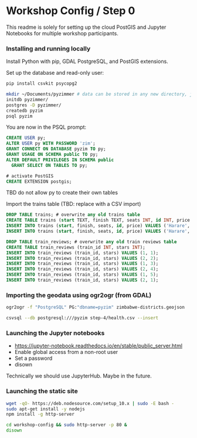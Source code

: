 # Workshop Config / Step 0

This readme is solely for setting up the cloud PostGIS and Jupyter Notebooks
for multiple workshop participants.

### Installing and running locally

Install Python with pip, GDAL PostgreSQL, and PostGIS extensions.

Set up the database and read-only user:

```bash
pip install csvkit psycopg2

mkdir ~/Documents/pyzimmer # data can be stored in any new directory, just be consistent
initdb pyzimmer/
postgres -D pyzimmer/
createdb pyzim
psql pyzim
```

You are now in the PSQL prompt:

```sql
CREATE USER py;
ALTER USER py WITH PASSWORD 'zim';
GRANT CONNECT ON DATABASE pyzim TO py;
GRANT USAGE ON SCHEMA public TO py;
ALTER DEFAULT PRIVILEGES IN SCHEMA public
  GRANT SELECT ON TABLES TO py;

# activate PostGIS
CREATE EXTENSION postgis;
```

TBD do not allow py to create their own tables

Import the trains table (TBD: replace with a CSV import)

```sql
DROP TABLE trains; # overwrite any old trains table
CREATE TABLE trains (start TEXT, finish TEXT, seats INT, id INT, price FLOAT);
INSERT INTO trains (start, finish, seats, id, price) VALUES ('Harare', 'Victoria Falls', 100, 1, 100);
INSERT INTO trains (start, finish, seats, id, price) VALUES ('Harare', 'Bulawayo', 25, 2, 10);

DROP TABLE train_reviews; # overwrite any old train reviews table
CREATE TABLE train_reviews (train_id INT, stars INT);
INSERT INTO train_reviews (train_id, stars) VALUES (1, 1);
INSERT INTO train_reviews (train_id, stars) VALUES (2, 2);
INSERT INTO train_reviews (train_id, stars) VALUES (1, 3);
INSERT INTO train_reviews (train_id, stars) VALUES (2, 4);
INSERT INTO train_reviews (train_id, stars) VALUES (1, 5);
INSERT INTO train_reviews (train_id, stars) VALUES (2, 1);
```

### Importing the geodata using ogr2ogr (from GDAL)

```bash
ogr2ogr -f "PostgreSQL" PG:"dbname=pyzim" zimbabwe-districts.geojson

csvsql --db postgresql:///pyzim step-4/health.csv --insert
```

### Launching the Jupyter notebooks

- https://jupyter-notebook.readthedocs.io/en/stable/public_server.html
- Enable global access from a non-root user
- Set a password
- disown

Technically we should use JupyterHub. Maybe in the future.

### Launching the static site

```bash
wget -qO- https://deb.nodesource.com/setup_10.x | sudo -E bash -
sudo apt-get install -y nodejs
npm install -g http-server

cd workshop-config && sudo http-server -p 80 &
disown
```
